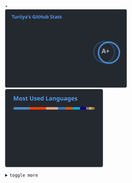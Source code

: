 <samp>

<!--
Store SVG files in the repository and use a weekly update action.
This prevents them from being unavailable due to readme-stats API limits and enables potential historical analysis via the commit history.
-->

\*\
<a href="https://github-readme-stats-beryl-one.vercel.app/api?username=ttytm&count_private=true&line_height=32&role=owner,collaborator&show=reviews,discussions_answered&show_icons=true&theme=github_dark_dimmed"><img width="398" alt="Profile Stats" src="assets/stats.svg"></a>
<a href="https://github-readme-stats-beryl-one.vercel.app/api/top-langs/?username=ttytm&layout=compact&role=owner,collaborator&langs_count=12&hide=nix,javascript,c%23,css,scss,html&exclude_repo=jikan,1blu-svelte-mail-setup,mail-setup-euromet,dots,nxvim&theme=github_dark_dimmed"><img width="320" alt="Most Used Languages" src="assets/langs.svg"></a>

<details>
<summary>
  <kbd>toggle more</kbd>
</summary>

> ## About Me

> Turiiya is actually a Sanskrit name. Spending a good part of my life in an ashram is what brought it to me.
> My social - let's say Muggle-name - is Tobi.
>
> Next to being a computer nerd, I love to snowboard.
> I'm also a licensed fitness trainer and nutritionist, and have volunteered for various organizations for several years.

> **_Some side facts related to coding_**
>
> - Graduation in information technology with focus on multimedia design in 2008.
> - Frist web projects published in 2004, at the age of 13.
> - Around the same time, creating mods and user interfaces for games started a journey of UI and UX development.
> - Today, I program open-heartedly in nearly every language and do a lot of DevOps work.
> - The tally of projects worked on exceeds 250.

> **_Some personal focus tasks_**
>
> - Keep learning _(continuing on a vicious cycle - the more you know, the more you realize that you don't know)_.
> - Work hard, but less. Add sleep, update health, make some babies.
> - More guitar playing.
> - Visit friends in ashram.

<sub>\*[anuraghazra/github-readme-stats](https://github.com/anuraghazra/github-readme-stats)</sub>

<sup>The analysis calculates the [global percentile](https://github-readme-stats-beryl-one.vercel.app/api?username=ttytm&rank_icon=percentile&count_private=true&line_height=32&role=owner,collaborator&show=reviews,discussions_answered&show_icons=true&theme=github_dark_dimmed) as a weighted sum of a profile's statistics (commits, pull requests, reviews, issues, stars in published repositories, and followers) and based on the cumulative distribution function of the exponential and the log-normal distributions.</sup>

</details>
</samp>
